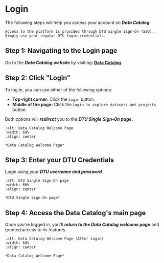 #  Login

The following steps will help you access your account on ***Data Catalog***.

```{note} 
Access to the platform is provided through DTU Single Sign-On (SSO). Simply use your regular DTU login credentials.
```


## Step 1: Navigating to the Login page 
Go to the ***Data Catalog website*** by visiting: [**Data Catalog**](https://datacatalog.biosustain.dtu.dk/).


## Step 2: Click "Login" 
To log in, you can use either of the following options:

* **Top-right corner:** Click the `Login` button.
* **Middle of the page:** Click the `Login to explore datasets and projects` button.

Both options will ***redirect*** you to the ***DTU Single Sign-On page***.


```{figure} ../_static/images/Login.png
:alt: Data Catalog Welcome Page
:width: 60%
:align: center

*Data Catalog Welcome Page*
```

## Step 3: Enter your DTU Credentials 
Login using your ***DTU username and password***.


```{figure} ../_static/images/dtu_login.png
:alt: DTU Single Sign-On page
:width: 60%
:align: center

*DTU Single Sign-On page*
```

## Step 4: Access the Data Catalog's main page 

Once you're logged in, you'll ***return to the Data Catalog welcome page*** and granted access to its features.


```{figure} ../_static/images/Logged_In_View.png
:alt: Data Catalog Welcome Page (After Login)
:width: 60%
:align: center

*Data Catalog Welcome Page*
```